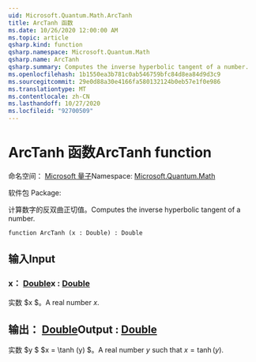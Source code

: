 ```yaml
---
uid: Microsoft.Quantum.Math.ArcTanh
title: ArcTanh 函数
ms.date: 10/26/2020 12:00:00 AM
ms.topic: article
qsharp.kind: function
qsharp.namespace: Microsoft.Quantum.Math
qsharp.name: ArcTanh
qsharp.summary: Computes the inverse hyperbolic tangent of a number.
ms.openlocfilehash: 1b1550ea3b781c0ab546759bfc84d8ea84d9d3c9
ms.sourcegitcommit: 29e0d88a30e4166fa580132124b0eb57e1f0e986
ms.translationtype: MT
ms.contentlocale: zh-CN
ms.lasthandoff: 10/27/2020
ms.locfileid: "92700509"
---
```

# <a name="arctanh-function"></a><span data-ttu-id="9962b-102">ArcTanh 函数</span><span class="sxs-lookup"><span data-stu-id="9962b-102">ArcTanh function</span></span>

<span data-ttu-id="9962b-103">命名空间： [Microsoft 量子](xref:Microsoft.Quantum.Math)</span><span class="sxs-lookup"><span data-stu-id="9962b-103">Namespace: [Microsoft.Quantum.Math](xref:Microsoft.Quantum.Math)</span></span>

<span data-ttu-id="9962b-104">软件包 [](https://nuget.org/packages/)</span><span class="sxs-lookup"><span data-stu-id="9962b-104">Package: [](https://nuget.org/packages/)</span></span>


<span data-ttu-id="9962b-105">计算数字的反双曲正切值。</span><span class="sxs-lookup"><span data-stu-id="9962b-105">Computes the inverse hyperbolic tangent of a number.</span></span>

```qsharp
function ArcTanh (x : Double) : Double
```


## <a name="input"></a><span data-ttu-id="9962b-106">输入</span><span class="sxs-lookup"><span data-stu-id="9962b-106">Input</span></span>

### <a name="x--double"></a><span data-ttu-id="9962b-107">x： [Double](xref:microsoft.quantum.lang-ref.double)</span><span class="sxs-lookup"><span data-stu-id="9962b-107">x : [Double](xref:microsoft.quantum.lang-ref.double)</span></span>

<span data-ttu-id="9962b-108">实数 $x $。</span><span class="sxs-lookup"><span data-stu-id="9962b-108">A real number $x$.</span></span>



## <a name="output--double"></a><span data-ttu-id="9962b-109">输出： [Double](xref:microsoft.quantum.lang-ref.double)</span><span class="sxs-lookup"><span data-stu-id="9962b-109">Output : [Double](xref:microsoft.quantum.lang-ref.double)</span></span>

<span data-ttu-id="9962b-110">实数 $y $ $x = \tanh (y) $。</span><span class="sxs-lookup"><span data-stu-id="9962b-110">A real number $y$ such that $x = \tanh(y)$.</span></span>